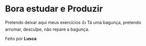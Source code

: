 <h1> Bora estudar e Produzir </h1>

 Pretendo deixar aqui meus exercícios 👍
 Tá uma bagunça, pretendo arrumar, desculpe, não repare a bagunça.

 Feito por <strong>Lusca<strong>

